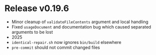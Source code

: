 # Release v0.19.6

- Minor cleanup of `validateFileContents` argument and local handling
- Fixed `usageDocument` and documentation bug which caused separated arguments to be lost
- 2025
- `identical-repair.sh` now ignores `bin/build` elsewhere
- `pre-commit` should not commit changed files
